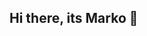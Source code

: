 ## Hi there, its Marko 👋

<!--
**MarkoBrie/MarkoBrie** is a ✨ _special_ ✨ repository because its `README.md` (this file) appears on your GitHub profile.

Here are some ideas to get you started:

- 🔭 I’m currently working on my own start-up idea in the area of education and emotions using GenAI.
- 🌱 I’m currently learning everything in RAG/Agents
- 👯 I’m looking to collaborate on GenAI.
- 🤔 I’m looking for help with Agents in Metaverse.
- 💬 Ask me about anything ML/AI/GenAI/Music.
- 📫 How to reach me: marko.briesemann@gmail.com
- ⚡ Fun fact: I love good movies.

